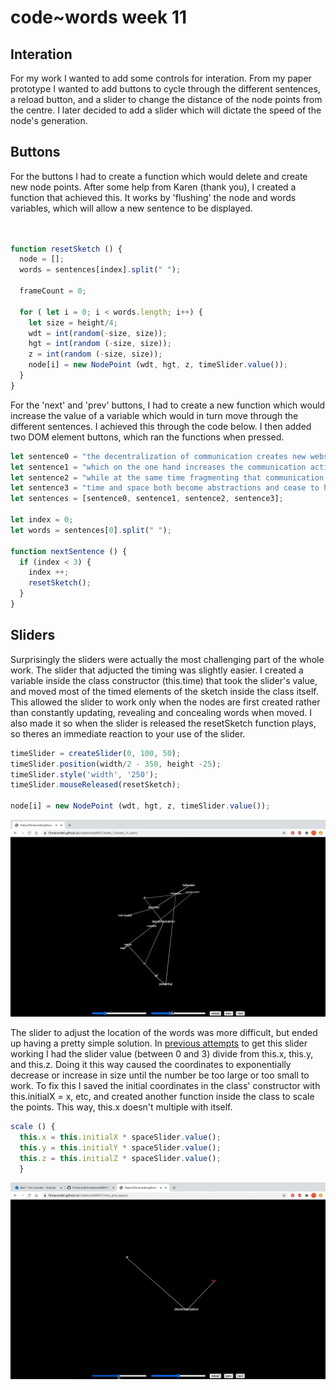 # code~words week 11
## Interation
For my work I wanted to add some controls for interation. From my paper prototype I wanted to add buttons to cycle through the different sentences, a reload button, and a slider to change the distance of the node points from the centre. I later decided to add a slider which will dictate the speed of the node's generation.

## Buttons
For the buttons I had to create a function which would delete and create new node points. After some help from Karen (thank you), I created a function that achieved this. It works by 'flushing' the node and words variables, which will allow a new sentence to be displayed.
``` javascript


function resetSketch () {
  node = [];
  words = sentences[index].split(" ");

  frameCount = 0;

  for ( let i = 0; i < words.length; i++) {
    let size = height/4;
    wdt = int(random(-size, size));
    hgt = int(random (-size, size));
    z = int(random (-size, size));
    node[i] = new NodePoint (wdt, hgt, z, timeSlider.value());
  }
}
```
For the 'next' and 'prev' buttons, I had to create a new function which would increase the value of a variable which would in turn move through the different sentences. I achieved this through the code below. I then added two DOM element buttons, which ran the functions when pressed.

``` javascript
let sentence0 = "the decentralization of communication creates new webs of potential interaction between atomized individuals"; 
let sentence1 = "which on the one hand increases the communication activities carried out";
let sentence2 = "while at the same time fragmenting that communication into more numerous communications of shorter duration"; 
let sentence3 = "time and space both become abstractions and cease to have meaning or value in themselves";
let sentences = [sentence0, sentence1, sentence2, sentence3];

let index = 0;
let words = sentences[0].split(" ");

function nextSentence () {
  if (index < 3) {
    index ++;
    resetSketch();
  }
}
```
## Sliders
Surprisingly the sliders were actually the most challenging part of the whole work. The slider that adjucted the timing was slightly easier. I created a variable inside the class constructor (this.time) that took the slider's value, and moved most of the timed elements of the sketch inside the class itself. This allowed the slider to work only when the nodes are first created rather than constantly updating, revealing and concealing words when moved. I also made it so when the slider is released the resetSketch function plays, so theres an immediate reaction to your use of the slider.
``` javascript
timeSlider = createSlider(0, 100, 50);
timeSlider.position(width/2 - 350, height -25);
timeSlider.style('width', '250');
timeSlider.mouseReleased(resetSketch);
  
node[i] = new NodePoint (wdt, hgt, z, timeSlider.value());
```
<img src="not_working.gif">

The slider to adjust the location of the words was more difficult, but ended up having a pretty simple solution. In [previous attempts](https://finnarundel.github.io/codewordsRMIT/week_11/week_11_start/) to get this slider working I had the slider value (between 0 and 3) divide from this.x, this.y, and this.z. Doing it this way caused the coordinates to exponentially decrease or increase in size until the number be too large or too small to work. To fix this I saved the initial coordinates in the class' constructor with this.initialX = x, etc, and created another function inside the class to scale the points. This way, this.x doesn't multiple with itself.
``` javascript
scale () {
  this.x = this.initialX * spaceSlider.value(); 
  this.y = this.initialY * spaceSlider.value();
  this.z = this.initialZ * spaceSlider.value(); 
  }
```
<img src="working.gif">

